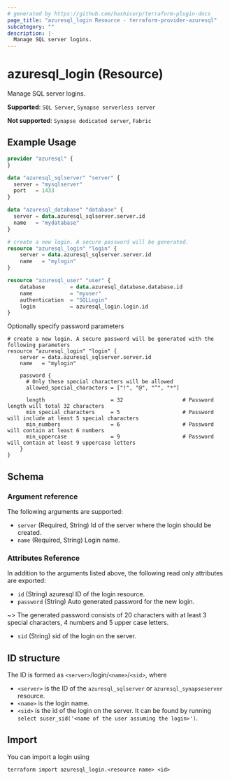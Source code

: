 ```yaml
---
# generated by https://github.com/hashicorp/terraform-plugin-docs
page_title: "azuresql_login Resource - terraform-provider-azuresql"
subcategory: ""
description: |-
  Manage SQL server logins.
---
```


# azuresql_login (Resource)

Manage SQL server logins.

**Supported**: `SQL Server`, `Synapse serverless server`

**Not supported**: `Synapse dedicated server`, `Fabric`


## Example Usage

```terraform
provider "azuresql" {
}

data "azuresql_sqlserver" "server" {
  server = "mysqlserver"
  port   = 1433
}

data "azuresql_database" "database" {
  server = data.azuresql_sqlserver.server.id
  name   = "mydatabase"
}

# create a new login. A secure password will be generated.
resource "azuresql_login" "login" {
    server = data.azuresql_sqlserver.server.id
    name   = "mylogin"
}

resource "azuresql_user" "user" {
    database        = data.azuresql_database.database.id
    name            = "myuser"
    authentication  = "SQLLogin"
    login           = azuresql_login.login.id
}
```

Optionally specify password parameters
```
# create a new login. A secure password will be generated with the following parameters
resource "azuresql_login" "login" {
    server = data.azuresql_sqlserver.server.id
    name   = "mylogin"

    password {
      # Only these special characters will be allowed
      allowed_special_characters = ["!", "@", "^", "*"]

      length                     = 32                   # Password length will total 32 characters
      min_special_characters     = 5                    # Password will include at least 5 special characters
      min_numbers                = 6                    # Password will contain at least 6 numbers
      min_uppercase              = 9                    # Password will contain at least 9 uppercase letters
    }
}
```

<!-- schema generated by tfplugindocs -->
## Schema

### Argument reference
The following arguments are supported:

- `server` (Required, String) Id of the server where the login should be created.
- `name` (Required, String) Login name.

### Attributes Reference
In addition to the arguments listed above, the following read only attributes are exported:

- `id` (String) azuresql ID of the login resource.
- `password` (String) Auto generated password for the new login.

~> The generated password consists of 20 characters with at least 3 special characters, 4 numbers and 5 upper case letters.

- `sid` (String) sid of the login on the server.

## ID structure

The ID is formed as `<server>`/login/`<name>`/`<sid>`, where
* `<server>` is the ID of the `azuresql_sqlserver` or `azuresql_synapseserver` resource.
* `<name>` is the login name.
* `<sid>` is the id of the login on the server. It can be found by running `select suser_sid('<name of the user assuming the login>')`.

## Import

You can import a login using

```shell
terraform import azuresql_login.<resource name> <id>
```
